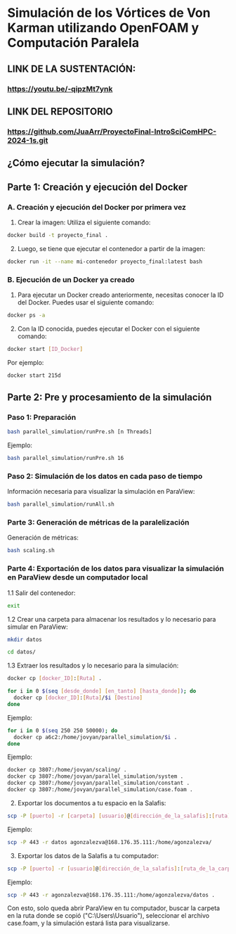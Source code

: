 # Simulación de los Vórtices de Von Karman utilizando OpenFOAM y Computación Paralela

## LINK DE LA SUSTENTACIÓN:
### https://youtu.be/-qipzMt7ynk

## LINK DEL REPOSITORIO
### https://github.com/JuaArr/ProyectoFinal-IntroSciComHPC-2024-1s.git

## ¿Cómo ejecutar la simulación?

## Parte 1: Creación y ejecución del Docker

### A. Creación y ejecución del Docker por primera vez

1. Crear la imagen: Utiliza el siguiente comando:

```bash
docker build -t proyecto_final .
```

2. Luego, se tiene que ejecutar el contenedor a partir de la imagen:

```bash
docker run -it --name mi-contenedor proyecto_final:latest bash
```

### B. Ejecución de un Docker ya creado

1. Para ejecutar un Docker creado anteriormente, necesitas conocer la ID del Docker. Puedes usar el siguiente comando:

```bash
docker ps -a
```

2. Con la ID conocida, puedes ejecutar el Docker con el siguiente comando:

```bash
docker start [ID_Docker]
```

Por ejemplo: 

```bash
docker start 215d
```

## Parte 2: Pre y procesamiento de la simulación

### Paso 1: Preparación

```bash
bash parallel_simulation/runPre.sh [n Threads]
```

Ejemplo: 

```bash
bash parallel_simulation/runPre.sh 16
```

### Paso 2: Simulación de los datos en cada paso de tiempo
Información necesaria para visualizar la simulación en ParaView:

```bash
bash parallel_simulation/runAll.sh
```

### Parte 3: Generación de métricas de la paralelización
Generación de métricas:

```bash
bash scaling.sh
```

### Parte 4: Exportación de los datos para visualizar la simulación en ParaView desde un computador local

1.1 Salir del contenedor:

```bash
exit
```
1.2 Crear una carpeta para almacenar los resultados y lo necesario para simular en ParaView:

```bash
mkdir datos
```
```bash
cd datos/
```
1.3 Extraer los resultados y lo necesario para la simulación:

```bash
docker cp [docker_ID]:[Ruta] .
```
```bash
for i in 0 $(seq [desde_donde] [en_tanto] [hasta_donde]); do
  docker cp [docker_ID]:[Ruta]/$i [Destino]
done
```

Ejemplo:

```bash
for i in 0 $(seq 250 250 50000); do
  docker cp a6c2:/home/jovyan/parallel_simulation/$i .
done
```
Ejemplo:

```bash
docker cp 3807:/home/jovyan/scaling/ .
docker cp 3807:/home/jovyan/parallel_simulation/system .
docker cp 3807:/home/jovyan/parallel_simulation/constant .
docker cp 3807:/home/jovyan/parallel_simulation/case.foam .
```

2. Exportar los documentos a tu espacio en la Salafis:

```bash
scp -P [puerto] -r [carpeta] [usuario]@[dirección_de_la_salafis]:[ruta]
```

Ejemplo:

```bash
scp -P 443 -r datos agonzalezva@168.176.35.111:/home/agonzalezva/
```

3. Exportar los datos de la Salafis a tu computador:

```bash
scp -P [puerto] -r [usuario]@[dirección_de_la_salafis]:[ruta_de_la_carpeta_a_copiar] .
```

Ejemplo:

```bash
scp -P 443 -r agonzalezva@168.176.35.111:/home/agonzalezva/datos .
```
Con esto, solo queda abrir ParaView en tu computador, buscar la carpeta en la ruta donde se copió ("C:\Users\Usuario"), seleccionar el archivo case.foam, y la simulación estará lista para visualizarse.
